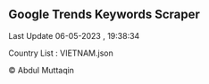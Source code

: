 

## Google Trends Keywords Scraper 
 
Last Update 06-05-2023 , 19:38:34

Country List :
VIETNAM.json



© Abdul Muttaqin 
